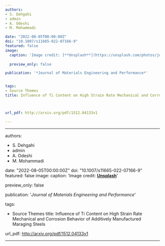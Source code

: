 ```yaml
---
authors:
- S. Dehgahi
- admin
- A. Odeshi
- M. Mohammadi

date: "2022-08-05T00:00:00Z"
doi: "10.1007/s11665-022-07166-9"
featured: false
image:
  caption: 'Image credit: [**Unsplash**](https://unsplash.com/photos/jdD8gXaTZsc)'
  
  preview_only: false

publication: '*Journal of Materials Engineering and Performance*'


tags:
- Source Themes
title: Influence of Ti Content on High Strain Rate Mechanical and Corrosion Behavior of Additively Manufactured Maraging Steels



url_pdf: http://arxiv.org/pdf/1512.04133v1

---
```


---
authors:
- S. Dehgahi
- admin
- A. Odeshi
- M. Mohammadi

date: "2022-08-05T00:00:00Z"
doi: "10.1007/s11665-022-07166-9"
featured: false
image:
  caption: 'Image credit: [**Unsplash**](https://unsplash.com/photos/jdD8gXaTZsc)'
  
  preview_only: false

publication: '*Journal of Materials Engineering and Performance*'


tags:
- Source Themes
title: Influence of Ti Content on High Strain Rate Mechanical and Corrosion Behavior of Additively Manufactured Maraging Steels



url_pdf: http://arxiv.org/pdf/1512.04133v1

---

